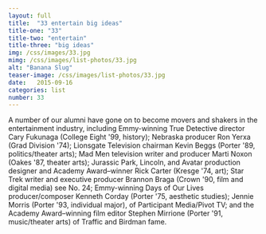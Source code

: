 ```yaml
---
layout: full
title:  "33 entertain big ideas"
title-one: "33"
title-two: "entertain"
title-three: "big ideas"
img: /css/images/33.jpg
mimg: /css/images/list-photos/33.jpg
alt: "Banana Slug"
teaser-image: /css/images/list-photos/33.jpg
date:   2015-09-16
categories: list
number: 33
---
```

A number of our alumni have gone on to become movers and shakers in the entertainment industry, including Emmy-winning True Detective director Cary Fukunaga (College Eight '99, history); Nebraska producer Ron Yerxa (Grad Division '74); Lionsgate Television chairman Kevin Beggs (Porter '89, politics/theater arts); Mad Men television writer and producer Marti Noxon (Oakes '87, theater arts); Jurassic Park, Lincoln, and Avatar production designer and Academy Award–winner Rick Carter (Kresge '74, art); Star Trek writer and executive producer Brannon Braga (Crown '90, film and digital media) see No. 24; Emmy-winning Days of Our Lives producer/composer Kenneth Corday (Porter '75, aesthetic studies); Jennie Morris (Porter '93, individual major), of Participant Media/Pivot TV; and the Academy Award–winning film editor Stephen Mirrione (Porter '91, music/theater arts) of Traffic and Birdman fame.